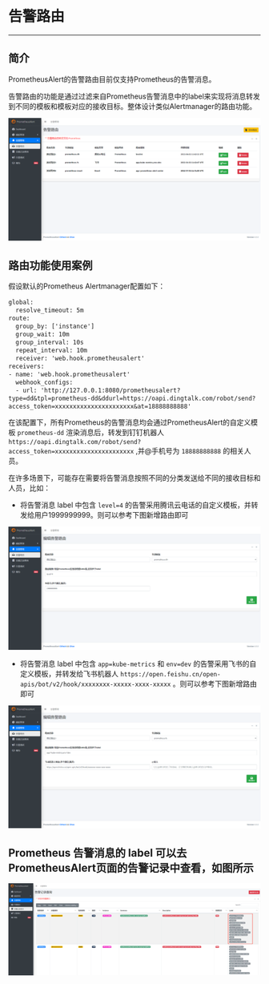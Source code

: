 # 告警路由

--------------------------------------
## 简介

PrometheusAlert的告警路由目前仅支持Prometheus的告警消息。

告警路由的功能是通过过滤来自Prometheus告警消息中的label来实现将消息转发到不同的模板和模板对应的接收目标。整体设计类似Alertmanager的路由功能。

![tpladd1](../images/router.png)

## 路由功能使用案例

假设默认的Prometheus Alertmanager配置如下：
```
global:
  resolve_timeout: 5m
route:
  group_by: ['instance']
  group_wait: 10m
  group_interval: 10s
  repeat_interval: 10m
  receiver: 'web.hook.prometheusalert'
receivers:
- name: 'web.hook.prometheusalert'
  webhook_configs:
  - url: 'http://127.0.0.1:8080/prometheusalert?type=dd&tpl=prometheus-dd&ddurl=https://oapi.dingtalk.com/robot/send?access_token=xxxxxxxxxxxxxxxxxxxxxx&at=18888888888'
```

在该配置下，所有Prometheus的告警消息均会通过PrometheusAlert的自定义模板 `prometheus-dd` 渲染消息后，转发到钉钉机器人 `https://oapi.dingtalk.com/robot/send?access_token=xxxxxxxxxxxxxxxxxxxxxx` ,并@手机号为 `18888888888` 的相关人员。

在许多场景下，可能存在需要将告警消息按照不同的分类发送给不同的接收目标和人员，比如：

- 将告警消息 label 中包含 `level=4` 的告警采用腾讯云电话的自定义模板，并转发给用户1999999999。则可以参考下图新增路由即可

![tpladd1](../images/router_add_phone.png)

- 将告警消息 label 中包含 `app=kube-metrics` 和 `env=dev` 的告警采用飞书的自定义模板，并转发给飞书机器人 `https://open.feishu.cn/open-apis/bot/v2/hook/xxxxxxxx-xxxxx-xxxx-xxxxx` 。则可以参考下图新增路由即可

![tpladd1](../images/router_add_fs.png)

## Prometheus 告警消息的 label 可以去PrometheusAlert页面的告警记录中查看，如图所示

![tpladd1](../images/record_labels.png)
